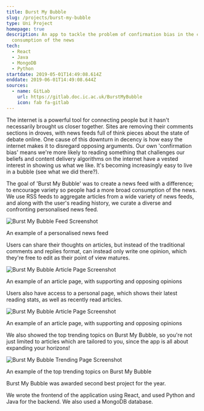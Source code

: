 ```yaml
---
title: Burst My Bubble
slug: /projects/burst-my-bubble
type: Uni Project
homepage: true
description: An app to tackle the problem of confirmation bias in the current
  consumption of the news
tech:
  - React
  - Java
  - MongoDB
  - Python
startdate: 2019-05-01T14:49:08.614Z
enddate: 2019-06-01T14:49:08.644Z
sources:
  - name: GitLab
    url: https://gitlab.doc.ic.ac.uk/BurstMyBubble
    icon: fab fa-gitlab
---
```

The internet is a powerful tool for connecting people but it hasn't necessarily brought us closer together. Sites are removing their comments sections in droves, with news feeds full of think pieces about the state of debate online. One cause of this downturn in decency is how easy the internet makes it to disregard opposing arguments. Our own 'confirmation bias' means we're more likely to reading something that challenges our beliefs and content delivery algorithms on the internet have a vested interest in showing us what we like. It's becoming increasingly easy to live in a bubble (see what we did there?).

The goal of 'Burst My Bubble' was to create a news feed with a difference; to encourage variety so people had a more broad consumption of the news. We use RSS feeds to aggregate articles from a wide variety of news feeds, and along with the user's reading history, we curate a diverse and confronting personalised news feed.

![Burst My Bubble Feed Screenshot](/img/bmb-1.png "Burst My Bubble Feed Screenshot")<p class="caption">An example of a personalised news feed</p>

Users can share their thoughts on articles, but instead of the traditional comments and replies format, can instead only write one opinion, which they're free to edit as their point of view matures.

![Burst My Bubble Article Page Screenshot](/img/bmb-3.png "Burst My Bubble Article Page Screenshot")<p class="caption">An example of an article page, with supporting and opposing opinions</p>

Users also have access to a personal page, which shows their latest reading stats, as well as recently read articles.

![Burst My Bubble Article Page Screenshot](/img/bmb-3.png "Burst My Bubble Article Page Screenshot")<p class="caption">An example of an article page, with supporting and opposing opinions</p>

We also showed the top trending topics on Burst My Bubble, so you're not just limited to articles which are tailored to you, since the app is all about expanding your horizons!

![Burst My Bubble Trending Page Screenshot](/img/bmb-4.png "Burst My Bubble Trending Page Screenshot")<p class="caption">An example of the top trending topics on Burst My Bubble</p>

Burst My Bubble was awarded second best project for the year.

We wrote the frontend of the application using React, and used Python and Java for the backend. We also used a MongoDB database.
